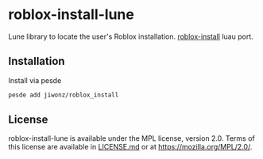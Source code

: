 # roblox-install-lune
Lune library to locate the user's Roblox installation. [roblox-install](https://github.com/Kampfkarren/roblox-install) luau port.

## Installation
Install via pesde
```sh
pesde add jiwonz/roblox_install
```

## License
roblox-install-lune is available under the MPL license, version 2.0. Terms of this license are available in [LICENSE.md](LICENSE.md) or at <https://mozilla.org/MPL/2.0/>.
